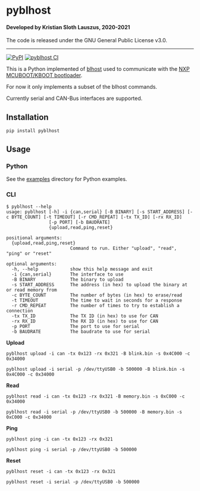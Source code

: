 # pyblhost

#### Developed by Kristian Sloth Lauszus, 2020-2021

The code is released under the GNU General Public License v3.0.
_________
[![PyPI](https://img.shields.io/pypi/v/pyblhost.svg)](https://pypi.org/project/pyblhost)
[![pyblhost CI](https://github.com/Lauszus/pyblhost/actions/workflows/build.yml/badge.svg)](https://github.com/Lauszus/pyblhost/actions/workflows/build.yml)

This is a Python implemented of [blhost](https://github.com/Lauszus/blhost) used to communicate with the [NXP MCUBOOT/KBOOT bootloader](https://www.nxp.com/design/software/development-software/mcuxpresso-software-and-tools-/mcuboot-mcu-bootloader-for-nxp-microcontrollers:MCUBOOT).

For now it only implements a subset of the blhost commands.

Currently serial and CAN-Bus interfaces are supported.

## Installation

```
pip install pyblhost
```

## Usage

### Python

See the [examples](examples) directory for Python examples.

### CLI

```
$ pyblhost --help
usage: pyblhost [-h] -i {can,serial} [-B BINARY] [-s START_ADDRESS] [-c BYTE_COUNT] [-t TIMEOUT] [-r CMD_REPEAT] [-tx TX_ID] [-rx RX_ID]
                [-p PORT] [-b BAUDRATE]
                {upload,read,ping,reset}

positional arguments:
  {upload,read,ping,reset}
                        Command to run. Either "upload", "read", "ping" or "reset"

optional arguments:
  -h, --help            show this help message and exit
  -i {can,serial}       The interface to use
  -B BINARY             The binary to upload
  -s START_ADDRESS      The address (in hex) to upload the binary at or read memory from
  -c BYTE_COUNT         The number of bytes (in hex) to erase/read
  -t TIMEOUT            The time to wait in seconds for a response
  -r CMD_REPEAT         The number of times to try to establish a connection
  -tx TX_ID             The TX ID (in hex) to use for CAN
  -rx RX_ID             The RX ID (in hex) to use for CAN
  -p PORT               The port to use for serial
  -b BAUDRATE           The baudrate to use for serial
```

__Upload__

```
pyblhost upload -i can -tx 0x123 -rx 0x321 -B blink.bin -s 0x4C000 -c 0x34000
```

```
pyblhost upload -i serial -p /dev/ttyUSB0 -b 500000 -B blink.bin -s 0x4C000 -c 0x34000
```

__Read__

```
pyblhost read -i can -tx 0x123 -rx 0x321 -B memory.bin -s 0xC000 -c 0x34000
```

```
pyblhost read -i serial -p /dev/ttyUSB0 -b 500000 -B memory.bin -s 0xC000 -c 0x34000
```

__Ping__

```
pyblhost ping -i can -tx 0x123 -rx 0x321
```

```
pyblhost ping -i serial -p /dev/ttyUSB0 -b 500000
```

__Reset__

```
pyblhost reset -i can -tx 0x123 -rx 0x321
```

```
pyblhost reset -i serial -p /dev/ttyUSB0 -b 500000
```
